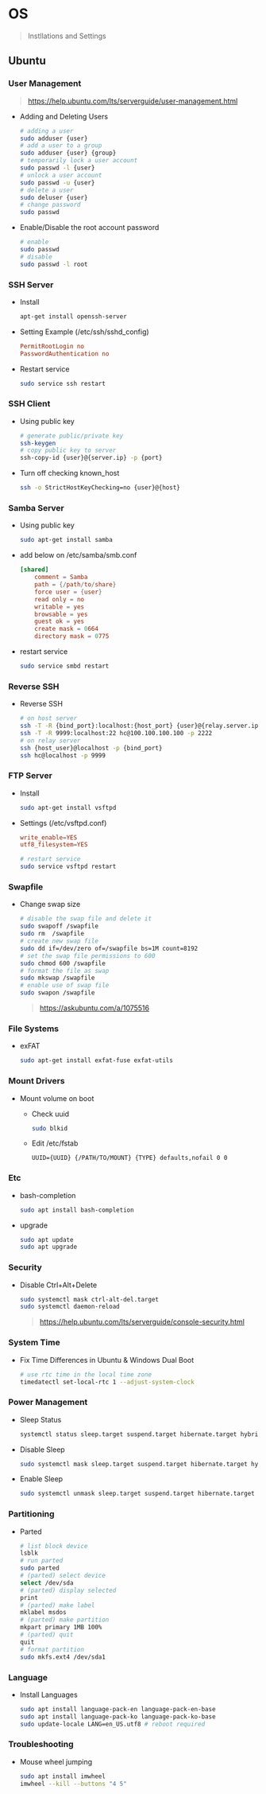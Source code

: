 <!-- markdownlint-disable MD033 -->

# OS

> Instllations and Settings

## Ubuntu

### User Management

> https://help.ubuntu.com/lts/serverguide/user-management.html

* Adding and Deleting Users

    ```bash
    # adding a user
    sudo adduser {user}
    # add a user to a group
    sudo adduser {user} {group}
    # temporarily lock a user account
    sudo passwd -l {user}
    # unlock a user account
    sudo passwd -u {user}
    # delete a user
    sudo deluser {user}
    # change password
    sudo passwd
    ```

* Enable/Disable the root account password

    ```bash
    # enable
    sudo passwd
    # disable
    sudo passwd -l root
    ```

### SSH Server

* Install

    ```bash
    apt-get install openssh-server
    ```

* Setting Example (/etc/ssh/sshd_config)

    ```conf
    PermitRootLogin no
    PasswordAuthentication no
    ```

* Restart service

    ```bash
    sudo service ssh restart
    ```

### SSH Client

* Using public key

    ```bash
    # generate public/private key
    ssh-keygen
    # copy public key to server
    ssh-copy-id {user}@{server.ip} -p {port}
    ```

* Turn off checking known_host

    ```bash
    ssh -o StrictHostKeyChecking=no {user}@{host}
    ```

### Samba Server

* Using public key

    ```bash
    sudo apt-get install samba
    ```

* add below on /etc/samba/smb.conf

    ```conf
    [shared]
        comment = Samba
        path = {/path/to/share}
        force user = {user}
        read only = no
        writable = yes
        browsable = yes
        guest ok = yes
        create mask = 0664
        directory mask = 0775
    ```

* restart service

    ```bash
    sudo service smbd restart
    ```

### Reverse SSH

* Reverse SSH

    ```bash
    # on host server
    ssh -T -R {bind_port}:localhost:{host_port} {user}@{relay.server.ip} -p {port}
    ssh -T -R 9999:localhost:22 hc@100.100.100.100 -p 2222
    # on relay server
    ssh {host_user}@localhost -p {bind_port}
    ssh hc@localhost -p 9999
    ```

### FTP Server

* Install

    ```bash
    sudo apt-get install vsftpd
    ```

* Settings (/etc/vsftpd.conf)

    ```conf
    write_enable=YES
    utf8_filesystem=YES
    ```

    ```bash
    # restart service
    sudo service vsftpd restart
    ```

### Swapfile

* Change swap size

    ```bash
    # disable the swap file and delete it
    sudo swapoff /swapfile
    sudo rm  /swapfile
    # create new swap file
    sudo dd if=/dev/zero of=/swapfile bs=1M count=8192
    # set the swap file permissions to 600
    sudo chmod 600 /swapfile
    # format the file as swap
    sudo mkswap /swapfile
    # enable use of swap file
    sudo swapon /swapfile
    ```

    > https://askubuntu.com/a/1075516

### File Systems

* exFAT

    ```bash
    sudo apt-get install exfat-fuse exfat-utils
    ```

### Mount Drivers

* Mount volume on boot

  * Check uuid

    ```bash
    sudo blkid
    ```

  * Edit /etc/fstab

    ```config
    UUID={UUID} {/PATH/TO/MOUNT} {TYPE} defaults,nofail 0 0
    ```

### Etc

* bash-completion

    ```bash
    sudo apt install bash-completion
    ```

* upgrade

    ```bash
    sudo apt update
    sudo apt upgrade
    ```

### Security

* Disable Ctrl+Alt+Delete

    ```bash
    sudo systemctl mask ctrl-alt-del.target
    sudo systemctl daemon-reload
    ```

    > https://help.ubuntu.com/lts/serverguide/console-security.html

### System Time

* Fix Time Differences in Ubuntu & Windows Dual Boot

    ```bash
    # use rtc time in the local time zone
    timedatectl set-local-rtc 1 --adjust-system-clock
    ```

### Power Management

* Sleep Status

    ```bash
    systemctl status sleep.target suspend.target hibernate.target hybrid-sleep.target
    ```

* Disable Sleep

    ```bash
    sudo systemctl mask sleep.target suspend.target hibernate.target hybrid-sleep.target
    ```

* Enable Sleep

    ```bash
    sudo systemctl unmask sleep.target suspend.target hibernate.target hybrid-sleep.target
    ```

### Partitioning

* Parted


    ```bash
    # list block device
    lsblk
    # run parted
    sudo parted
    # (parted) select device
    select /dev/sda
    # (parted) display selected
    print
    # (parted) make label
    mklabel msdos
    # (parted) make partition
    mkpart primary 1MB 100%
    # (parted) quit
    quit
    # format partition
    sudo mkfs.ext4 /dev/sda1
    ```

### Language

* Install Languages

    ```bash
    sudo apt install language-pack-en language-pack-en-base
    sudo apt install language-pack-ko language-pack-ko-base
    sudo update-locale LANG=en_US.utf8 # reboot required
    ```

### Troubleshooting

* Mouse wheel jumping

    ```bash
    sudo apt install imwheel
    imwheel --kill --buttons "4 5"
    ```
